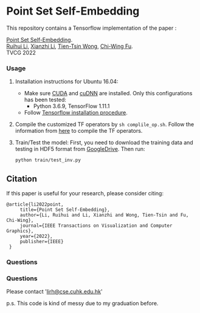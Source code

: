 # Point Set Self-Embedding

This repository contains a Tensorflow implementation of the paper :

[Point Set Self-Embedding](https://ieeexplore.ieee.org/document/9727090/). 
<br>
[Ruihui Li](https://liruihui.github.io/), 
[Xianzhi Li](https://nini-lxz.github.io/),
[Tien-Tsin Wong](https://www.cse.cuhk.edu.hk/~ttwong/), 
[Chi-Wing Fu](http://www.cse.cuhk.edu.hk/~cwfu/).
<br>
TVCG 2022


### Usage

1. Installation instructions for Ubuntu 16.04:
    * Make sure <a href="https://docs.nvidia.com/cuda/cuda-installation-guide-linux/index.html">CUDA</a>  and <a href="https://docs.nvidia.com/deeplearning/sdk/cudnn-install/index.html">cuDNN</a> are installed. Only this configurations has been tested:
        - Python 3.6.9, TensorFlow 1.11.1
    * Follow <a href="https://www.tensorflow.org/install/pip">Tensorflow installation procedure</a>.

2. Compile the customized TF operators by `sh complile_op.sh`.
   Follow the information from [here](https://github.com/yanx27/PointASNL) to compile the TF operators.

3. Train/Test the model:
   First, you need to download the training data and testing in HDF5 format from [GoogleDrive](https://drive.google.com/drive/folders/1cBwiyUWAHjsiE1cH9Ti1eKmNW8fpdrpD?usp=sharing).
   Then run:
   ```shell
   python train/test_inv.py 
   ```


## Citation

If this paper is useful for your research, please consider citing:

    @article{li2022point,
         title={Point Set Self-Embedding},
         author={Li, Ruihui and Li, Xianzhi and Wong, Tien-Tsin and Fu, Chi-Wing},
         journal={IEEE Transactions on Visualization and Computer Graphics},
         year={2022},
         publisher={IEEE}
     }


### Questions

### Questions

Please contact 'lirh@cse.cuhk.edu.hk'

p.s. This code is kind of messy due to my graduation before.

